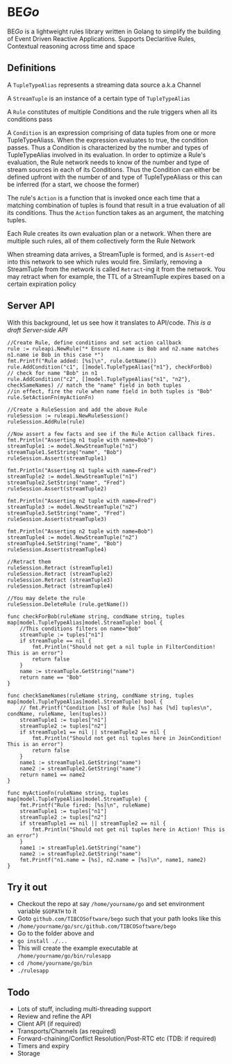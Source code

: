 # BE*Go*

BE*Go* is a lightweight rules library written in Golang to simplify the building of Event Driven Reactive Applications. Supports Declaritive Rules, Contextual reasoning across time and space

## Definitions
A `TupleTypeAlias` represents a streaming data source a.k.a Channel

A `StreamTuple` is an instance of a certain type of `TupleTypeAlias`

A `Rule` constitutes of multiple Conditions and the rule triggers when all its conditions pass

A `Condition` is an expression comprising of data tuples from one or more TupleTypeAliass. When the expression evaluates to true, the condition passes. Thus a Condition is characterized by the number and types of TupleTypeAlias involved in its evaluation. In order to optimize a Rule's evaluation, the Rule network needs to know of the number and type of stream sources in each of its Conditions. Thus the Condition can either be defined upfront with the number of and type of TupleTypeAliass or this can be inferred (for a start, we choose the former)

The rule's `Action` is a function that is invoked once each time that a matching combination of tuples is found that result in a true evaluation of all its conditions. Thus the `Action` function takes as an argument, the matching tuples.

Each Rule creates its own evaluation plan or a network. When there are multiple such rules, all of them collectively form the Rule Network

When streaming data arrives, a StreamTuple is formed, and is `Assert`-ed into this network to see which rules would fire.
Similarly, removing a StreamTuple from the network is called `Retract`-ing it from the network. You may retract when for example, the TTL of a StreamTuple expires based on a certain expiration policy

## Server API
With this background, let us see how it translates to API/code. *This is a draft Server-side API*


	//Create Rule, define conditions and set action callback
	rule := ruleapi.NewRule("* Ensure n1.name is Bob and n2.name matches n1.name ie Bob in this case *")
	fmt.Printf("Rule added: [%s]\n", rule.GetName())
	rule.AddCondition("c1", []model.TupleTypeAlias{"n1"}, checkForBob)          // check for name "Bob" in n1
	rule.AddCondition("c2", []model.TupleTypeAlias{"n1", "n2"}, checkSameNames) // match the "name" field in both tuples
	//in effect, fire the rule when name field in both tuples is "Bob"
	rule.SetActionFn(myActionFn)

	//Create a RuleSession and add the above Rule
	ruleSession := ruleapi.NewRuleSession()
	ruleSession.AddRule(rule)

	//Now assert a few facts and see if the Rule Action callback fires.
	fmt.Println("Asserting n1 tuple with name=Bob")
	streamTuple1 := model.NewStreamTuple("n1")
	streamTuple1.SetString("name", "Bob")
	ruleSession.Assert(streamTuple1)

	fmt.Println("Asserting n1 tuple with name=Fred")
	streamTuple2 := model.NewStreamTuple("n1")
	streamTuple2.SetString("name", "Fred")
	ruleSession.Assert(streamTuple2)

	fmt.Println("Asserting n2 tuple with name=Fred")
	streamTuple3 := model.NewStreamTuple("n2")
	streamTuple3.SetString("name", "Fred")
	ruleSession.Assert(streamTuple3)

	fmt.Println("Asserting n2 tuple with name=Bob")
	streamTuple4 := model.NewStreamTuple("n2")
	streamTuple4.SetString("name", "Bob")
	ruleSession.Assert(streamTuple4)

    //Retract them
    ruleSession.Retract (streamTuple1)
    ruleSession.Retract (streamTuple2)
    ruleSession.Retract (streamTuple3)
    ruleSession.Retract (streamTuple4)

    //You may delete the rule
    ruleSession.DeleteRule (rule.getName())

    func checkForBob(ruleName string, condName string, tuples map[model.TupleTypeAlias]model.StreamTuple) bool {
        //This conditions filters on name="Bob"
        streamTuple := tuples["n1"]
        if streamTuple == nil {
            fmt.Println("Should not get a nil tuple in FilterCondition! This is an error")
            return false
        }
        name := streamTuple.GetString("name")
        return name == "Bob"
    }
    
    func checkSameNames(ruleName string, condName string, tuples map[model.TupleTypeAlias]model.StreamTuple) bool {
        // fmt.Printf("Condition [%s] of Rule [%s] has [%d] tuples\n", condName, ruleName, len(tuples))
        streamTuple1 := tuples["n1"]
        streamTuple2 := tuples["n2"]
        if streamTuple1 == nil || streamTuple2 == nil {
            fmt.Println("Should not get nil tuples here in JoinCondition! This is an error")
            return false
        }
        name1 := streamTuple1.GetString("name")
        name2 := streamTuple2.GetString("name")
        return name1 == name2
    }
    
    func myActionFn(ruleName string, tuples map[model.TupleTypeAlias]model.StreamTuple) {
        fmt.Printf("Rule fired: [%s]\n", ruleName)
        streamTuple1 := tuples["n1"]
        streamTuple2 := tuples["n2"]
        if streamTuple1 == nil || streamTuple2 == nil {
            fmt.Println("Should not get nil tuples here in Action! This is an error")
        }
        name1 := streamTuple1.GetString("name")
        name2 := streamTuple2.GetString("name")
        fmt.Printf("n1.name = [%s], n2.name = [%s]\n", name1, name2)
    }

## Try it out
* Checkout the repo at say `/home/yourname/go` and set environment variable `$GOPATH` to it
* Goto `github.com/TIBCOSoftware/bego` such that your path looks like this
* `/home/yourname/go/src/github.com/TIBCOSoftware/bego`
* Go to the folder above and 
* `go install ./...`
* This will create the example executable at `/home/yourname/go/bin/rulesapp`
* `cd /home/yourname/go/bin`
* `./rulesapp`


## Todo
* Lots of stuff, including multi-threading support
* Review and refine the API
* Client API (if required)
* Transports/Channels (as required)
* Forward-chaining/Conflict Resolution/Post-RTC etc (TDB: if required)
* Timers and expiry
* Storage 


